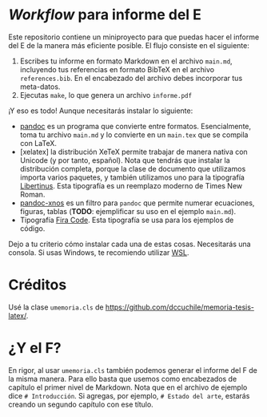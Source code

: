 
# _Workflow_ para informe del E

Este repositorio contiene un miniproyecto para que puedas hacer el informe del E de la manera más eficiente posible. El flujo consiste en el siguiente:

1. Escribes tu informe en formato Markdown en el archivo `main.md`, incluyendo tus referencias en formato BibTeX en el archivo `references.bib`. En el encabezado del archivo debes incorporar tus meta-datos.
2. Ejecutas `make`, lo que genera un archivo `informe.pdf`

¡Y eso es todo! Aunque necesitarás instalar lo siguiente:

* [pandoc](https://pandoc.org/) es un programa que convierte entre formatos. Esencialmente, toma tu archivo `main.md` y lo convierte en un `main.tex` que se compila con LaTeX.
* [xelatex] la distribución XeTeX permite trabajar de manera nativa con Unicode (y por tanto, español). Nota que tendrás que instalar la distribución completa, porque la clase de documento que utilizamos importa varios paquetes, y también utilizamos uno para la tipografía [Libertinus](https://github.com/alerque/libertinus). Esta tipografía es un reemplazo moderno de Times New Roman.
* [pandoc-xnos](https://github.com/TimothyElder/pandoc-xnos) es un filtro para `pandoc` que permite numerar ecuaciones, figuras, tablas (**TODO**: ejemplificar su uso en el ejemplo `main.md`).
* Tipografía [Fira Code](https://github.com/tonsky/FiraCode/). Esta tipografía se usa para los ejemplos de código.

Dejo a tu criterio cómo instalar cada una de estas cosas. Necesitarás una consola. Si usas Windows, te recomiendo utilizar [WSL](https://learn.microsoft.com/es-es/windows/wsl/install). 

# Créditos

Usé la clase `umemoria.cls` de <https://github.com/dccuchile/memoria-tesis-latex/>.

# ¿Y el F?

En rigor, al usar `umemoria.cls` también podemos generar el informe del F de la misma manera. Para ello basta que usemos como encabezados de capítulo el primer nivel de Markdown. Nota que en el archivo de ejemplo dice `# Introducción`. Si agregas, por ejemplo, `# Estado del arte`, estarás creando un segundo capítulo con ese título.

